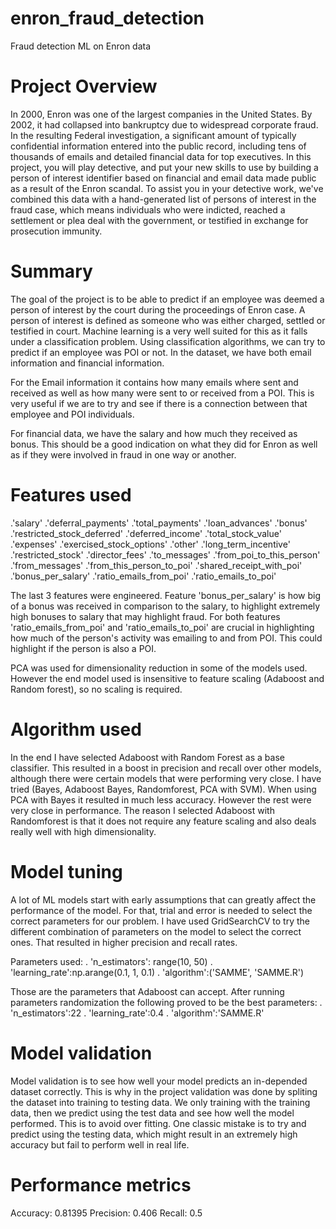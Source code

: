 # enron_fraud_detection
Fraud detection ML on Enron data


# Project Overview
In 2000, Enron was one of the largest companies in the United States. By 2002, it had collapsed into bankruptcy due to widespread corporate fraud. In the resulting Federal investigation, a significant amount of typically confidential information entered into the public record, including tens of thousands of emails and detailed financial data for top executives. In this project, you will play detective, and put your new skills to use by building a person of interest identifier based on financial and email data made public as a result of the Enron scandal. To assist you in your detective work, we've combined this data with a hand-generated list of persons of interest in the fraud case, which means individuals who were indicted, reached a settlement or plea deal with the government, or testified in exchange for prosecution immunity.

# Summary
The goal of the project is to be able to predict if an employee was deemed a person of interest by the court during the proceedings of Enron case. A person of interest is defined as someone who was either charged, settled or testified in court. Machine learning is a very well suited for this as it falls under a classification problem. Using classification algorithms, we can try to predict if an employee was POI or not. In the dataset, we have both email information and financial information.

For the Email information it contains how many emails where sent and received as well as how many were sent to or received from a POI. This is very useful if we are to try and see if there is a connection between that employee and POI individuals.

For financial data, we have the salary and how much they received as bonus. This should be a good indication on what they did for Enron as well as if they were involved in fraud in one way or another.

# Features used
  .'salary'
  .'deferral_payments'
  .'total_payments'
  .'loan_advances'
  .'bonus'
  .'restricted_stock_deferred'
  .'deferred_income'
  .'total_stock_value'
  .'expenses'
  .'exercised_stock_options'
  .'other'
  .'long_term_incentive'
  .'restricted_stock'
  .'director_fees'
  .'to_messages'
  .'from_poi_to_this_person'
  .'from_messages'
  .'from_this_person_to_poi'
  .'shared_receipt_with_poi'
  .'bonus_per_salary'
  .'ratio_emails_from_poi'
  .'ratio_emails_to_poi'

The last 3 features were engineered. Feature 'bonus_per_salary' is how big of a bonus was received in comparison to the salary, to highlight extremely high bonuses to salary that may highlight fraud. For both features 'ratio_emails_from_poi' and 'ratio_emails_to_poi' are crucial in highlighting how much of the person's activity was emailing to and from POI. This could highlight if the person is also a POI.

PCA was used for dimensionality reduction in some of the models used. However the end model used is insensitive to feature scaling (Adaboost and Random forest), so no scaling is required.

# Algorithm used

In the end I have selected Adaboost with Random Forest as a base classifier. This resulted in a boost in precision and recall over other models, although there were certain models that were performing very close. I have tried (Bayes, Adaboost Bayes, Randomforest, PCA with SVM). When using PCA with Bayes it resulted in much less accuracy. However the rest were very close in performance. The reason I selected Adaboost with Randomforest is that it does not require any feature scaling and also deals really well with high dimensionality.

# Model tuning

A lot of ML models start with early assumptions that can greatly affect the performance of the model. For that, trial and error is needed to select the correct parameters for our problem. I have used GridSearchCV to try the different combination of parameters on the model to select the correct ones. That resulted in higher precision and recall rates.

Parameters used:
  . 'n_estimators': range(10, 50)
  . 'learning_rate':np.arange(0.1, 1, 0.1)
  . 'algorithm':('SAMME', 'SAMME.R')

Those are the parameters that Adaboost can accept. After running parameters randomization the following proved to be the best parameters:
  . 'n_estimators':22
  . 'learning_rate':0.4
  . 'algorithm':'SAMME.R'

# Model validation

Model validation is to see how well your model predicts an in-depended dataset correctly. This is why in the project validation was done by spliting the dataset into training to testing data. We only training with the training data, then we predict using the test data and see how well the model performed. This is to avoid over fitting. One classic mistake is to try and predict using the testing data, which might result in an extremely high accuracy but fail to perform well in real life.

# Performance metrics

Accuracy: 0.81395
Precision: 0.406
Recall: 0.5
